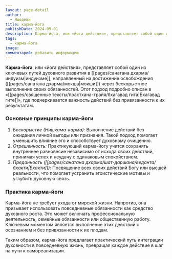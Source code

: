 ```yaml
---
layout: page-detail
author:
  - Яшодеви
title: карма-йога
publishDate: 2024-09-01
description: Карма-йога, или «йога действия», представляет собой один из ключевых путей духовного развития в индуизме, направленный на достижение освобождения (мокши) через бескорыстное выполнение своих обязанностей.
tags:
  - карма-йога
image: 
комментарий: добавить информацию
---
```

**Карма-йога**, или «йога действия», представляет собой один из ключевых путей духовного развития в [[pages/санатана дхарма/индуизм|индуизме]], направленный на достижение освобождения ([[pages/санатана дхарма/мокша|мокши]]) через бескорыстное выполнение своих обязанностей. Этот подход подробно описан в «[[pages/священные тексты/прастхана-трайя/бхагавад гита|Бхагавад гите]]», где подчеркивается важность действий без привязанности к их результатам.

### Основные принципы карма-йоги

1. *Бескорыстие (Нишкама-карма):* Выполнение действий 
без ожидания личной выгоды или признания. Такой подход помогает уменьшить влияние эго и способствует духовному очищению.
2. *Отрешенность:* Практикующий карма-йогу учится сохранять
внутреннее равновесие независимо от исхода своих действий, принимая успех и неудачу с одинаковым спокойствием.
3. *Преданность ([[pages/санатана дхарма/шат-даршана/веданта/бхакти|Бхакти]]):* Посвящение всех своих действий 
Богу или высшей реальности, что помогает устранить эгоистические мотивы и углубить духовную связь.
 
### Практика карма-йоги

Карма-йога не требует ухода от мирской жизни. Напротив, она призывает использовать повседневные обязанности как средство духовного роста. Это может включать профессиональную деятельность, семейные обязанности или общественную работу. Ключевым моментом является выполнение этих действий с осознанием и без привязанности к их плодам.

Таким образом, карма-йога предлагает практический путь интеграции духовности в повседневную жизнь, превращая каждое действие в шаг на пути к самореализации.

